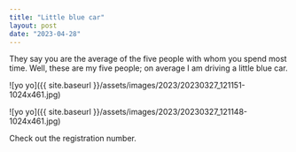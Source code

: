 ```yaml
---
title: "Little blue car"
layout: post
date: "2023-04-28"
---
```


They say you are the average of the five people with whom you spend most time. Well, these are my five people; on average I am driving a little blue car.

![yo yo]({{ site.baseurl }}/assets/images/2023/20230327_121151-1024x461.jpg)

![yo yo]({{ site.baseurl }}/assets/images/2023/20230327_121148-1024x461.jpg)

Check out the registration number.
